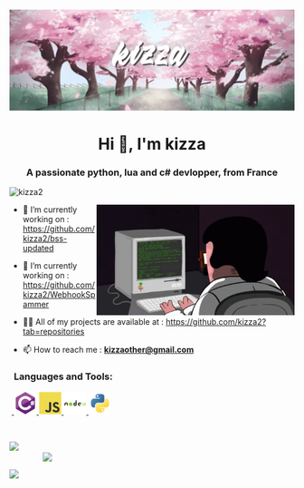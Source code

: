 &#160;&#160;&#160;&#160;&#160;&#160;&#160;&#160;&#160;&#160;&#160;&#160;&#160;&#160;&#160;&#160;&#160;&#160;&#160;&#160;&#160;&#160;![logo](https://raw.githubusercontent.com/kizza2/kizza2/main/standard.gif)
<!-- lmao what a shit ??-->
<h1 align="center">Hi 👋, I'm kizza</h1>
<h3 align="center">A passionate python, lua and c# devlopper, from France</h3>

<p align="left"> <img src="https://komarev.com/ghpvc/?username=kizza2&label=Profile%20views&color=0e75b6&style=flat" alt="kizza2" /> </p>

<img align="right" alt="coding" width="350" src="https://raw.githubusercontent.com/kizza2/kizza2/main/hi.gif">

- 🔭 I’m currently working on : https://github.com/kizza2/bss-updated

- 🔭 I’m currently working on : https://github.com/kizza2/WebhookSpammer

- 👨‍💻 All of my projects are available at : https://github.com/kizza2?tab=repositories

- 📫 How to reach me : **kizzaother@gmail.com**


<h3 align="left">&#160;&#160;Languages and Tools:</h3>
<p align="left"> &#160;<a href="https://www.w3schools.com/cs/" target="_blank" rel="noreferrer"> <img src="https://raw.githubusercontent.com/devicons/devicon/master/icons/csharp/csharp-original.svg" alt="csharp" width="40" height="40"/> </a> <a href="https://developer.mozilla.org/en-US/docs/Web/JavaScript" target="_blank" rel="noreferrer"> <img src="https://raw.githubusercontent.com/devicons/devicon/master/icons/javascript/javascript-original.svg" alt="javascript" width="40" height="40"/> </a> <a href="https://nodejs.org" target="_blank" rel="noreferrer"> <img src="https://raw.githubusercontent.com/devicons/devicon/master/icons/nodejs/nodejs-original-wordmark.svg" alt="nodejs" width="40" height="40"/> </a> <a href="https://www.python.org" target="_blank" rel="noreferrer"> <img src="https://raw.githubusercontent.com/devicons/devicon/master/icons/python/python-original.svg" alt="python" width="40" height="40"/> </a> </p>
<br>


<p>
<img align="left" src="https://github-readme-stats.vercel.app/api?username=kizza2&show_icons=true&theme=radical"><br>&#160;&#160;&#160;&#160;&#160;&#160;&#160;&#160;&#160;&#160;&#160;&#160;&#160;&#160;
<img align="center" src="https://github-readme-stats.vercel.app/api/top-langs/?username=kizza2&layout=compact">
</p>

<p><a href=#><img src="contributions.svg"></a></p>
